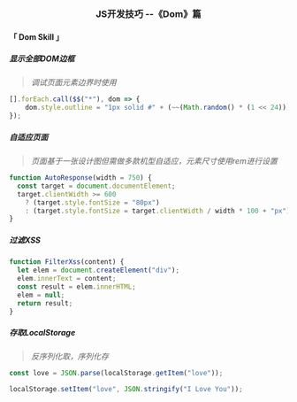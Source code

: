 <h3 align='center'>JS开发技巧 --《Dom》篇</h3>

#### 「 Dom Skill 」

##### 显示全部DOM边框

> *调试页面元素边界时使用*

```js
[].forEach.call($$("*"), dom => {
    dom.style.outline = "1px solid #" + (~~(Math.random() * (1 << 24))).toString(16);
});
```

##### 自适应页面

> *页面基于一张设计图但需做多款机型自适应，元素尺寸使用rem进行设置*

```js
function AutoResponse(width = 750) {
  const target = document.documentElement;
  target.clientWidth >= 600
    ? (target.style.fontSize = "80px")
    : (target.style.fontSize = target.clientWidth / width * 100 + "px");
}
```

##### 过滤XSS

```js
function FilterXss(content) {
  let elem = document.createElement("div");
  elem.innerText = content;
  const result = elem.innerHTML;
  elem = null;
  return result;
}
```

##### 存取LocalStorage

> *反序列化取，序列化存*

```js
const love = JSON.parse(localStorage.getItem("love"));

localStorage.setItem("love", JSON.stringify("I Love You"));
```